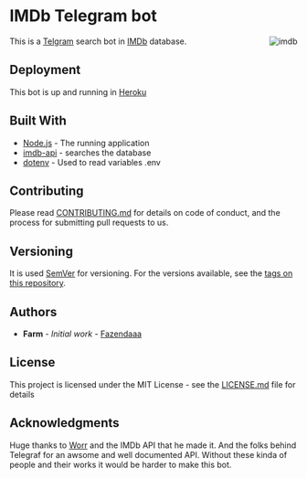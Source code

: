 # IMDb Telegram bot

<img src="https://raw.githubusercontent.com/Fazendaaa/imdb_bot_telegram/master/IMDb.png" alt="imdb" align="right" />

This is a [Telgram](https://telegram.org) search bot in [IMDb](http://www.imdb.com) database.

## Deployment

This bot is up and running in [Heroku](https://www.heroku.com/home)

## Built With

* [Node.js](https://nodejs.org/en/) - The running application
* [imdb-api](https://github.com/worr/node-imdb-api) - searches the database
* [dotenv](https://github.com/motdotla/dotenv) - Used to read variables .env

## Contributing

Please read [CONTRIBUTING.md](https://github.com/Fazendaaa/imdb_bot_telegram/blob/master/CONTRIBUTING.md) for details on code of conduct, and the process for submitting pull requests to us.

## Versioning

It is used [SemVer](http://semver.org/) for versioning. For the versions available, see the [tags on this repository](https://github.com/Fazendaaa/imdb_bot_telegram/tags). 

## Authors

* **Farm** - *Initial work* - [Fazendaaa](https://github.com/Fazendaaa)

## License

This project is licensed under the MIT License - see the [LICENSE.md](https://github.com/Fazendaaa/imdb_bot_telegram/blob/master/LICENSE) file for details

## Acknowledgments

Huge thanks to [Worr](https://github.com/worr) and the IMDb API that he made it. And the folks behind Telegraf for an awsome and well documented API. Without these kinda of people and their works it would be harder to make this bot.